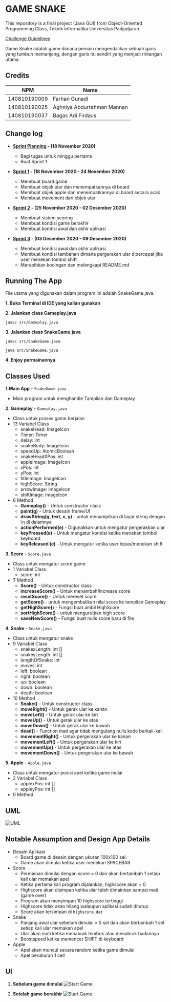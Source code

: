 # GAME SNAKE

This repository is a final project (Java GUI) from Object-Oriented Programming Class, Teknik Informatika Universitas Padjadjaran.

[Challenge Guidelines](challenge-guideline.md)

Game Snake adalah game dimana pemain mengendalikan sebuah garis yang tumbuh memanjang, dengan garis itu sendiri yang menjadi rintangan utama.

## Credits

| NPM          | Name                       |
| ------------ | -------------------------- |
| 140810190009 | Farhan Gunadi              |
| 140810190025 | Aghniya Abdurrahman Mannan |
| 140810190037 | Bagas Adi Firdaus          |

## Change log

- **[Sprint Planning](changelog/sprint-planning.md) - (18 November 2020)**

  - Bagi tugas untuk minggu pertama
  - Buat Sprint 1

- **[Sprint 1](changelog/sprint-1.md) - (18 November 2020 - 24 November 2020)**

  - Membuat board game
  - Membuat objek ular dan menempatkannya di board
  - Membuat objek apple dan menempatkannya di board secara acak
  - Membuat movement dari objek ular

- **[Sprint 2](changelog/sprint-2.md) - (25 November 2020 - 02 Desember 2020)**

  - Membuat sistem scoring
  - Membuat kondisi game berakhir
  - Membuat kondisi awal dan akhir aplikasi

- **[Sprint 3](changelog/sprint-3.md) - (03 Desember 2020 - 09 Desember 2020)**

  - Membuat kondisi awal dan akhir aplikasi
  - Membuat kondisi tambahan dimana pergerakan ular dipercepat jika user menekan tombol shift
  - Merapihkan kodingan dan melengkapi README.md

## Running The App

File utama yang digunakan dalam program ini adalah SnakeGame.java.

**1. Buka Terminal di IDE yang kalian gunakan**

**2. Jalankan class Gameplay.java**

```
javac src/Gameplay.java
```

**3. Jalankan class SnakeGame.java**

```
javac src/SnakeGame.java
```

```
java src/SnakeGame.java
```

**4. Enjoy permainannya**

## Classes Used

**1.Main App** - `SnakeGame.java`

- Main program untuk menghandle Tampilan dan Gameplay

**2. Gameplay** - `Gameplay.java`

- Class untuk proses game berjalan
- 13 Variabel Class
  - snakeHead: ImageIcon
  - Timer: Timer
  - delay: int
  - snakeBody: ImageIcon
  - speedUp: AtomicBoolean
  - snakeHeadXPos: int
  - appleImage: ImageIcon
  - xPos: int
  - yPos: int
  - titleImage: ImageIcon
  - highScore: String
  - arrowImage: ImageIcon
  - shiftImage: ImageIcon
- 6 Method
  - **Gameplay()** - Untuk constructor class
  - **paint(g)** - Untuk desain frame/UI
  - **drawString(g, text, x, y)** - untuk menampilkan di layar string dengan \n di dalamnya
  - **actionPerformed(e)** - Digunakkan untuk mengatur pergerakkan ular
  - **keyPressed(e)** - Untuk mengatur kondisi ketika menekan tombol keyboard
  - **keyReleased (e)** - Untuk mengatur ketika user lepas/menekan shift

**3. Score** - `Score.java`

- Class untuk mengatur score game
- 1 Variabel Class
  - score: int
- 7 Method
  - **Score()** - Untuk constructor class
  - **increaseScore()** - Untuk menambah/increase score
  - **resetScore()** - Untuk mereset score
  - **getScore()** - untuk mengembalikan nilai score ke tampilan Gameplay
  - **getHighScore()** - Fungsi buat ambil HighScore
  - **sortHighScore()** - untuk mengurutkan high score
  - **saveNewScore()** - Fungsi buat nulis score baru di file

**4. Snake** - `Snake.java`

- Class untuk mengatur snake
- 9 Variabel Class
  - snakexLength: int []
  - snakeyLength: int []
  - lengthOfSnake: int
  - moves: int
  - left: boolean
  - right: boolean
  - up: boolean
  - down: boolean
  - death: boolean
- 10 Method
  - **Snake()** - Untuk constructor class
  - **moveRight()** - Untuk gerak ular ke kanan
  - **moveLeft()** - Untuk gerak ular ke kiri
  - **moveUp()** - Untuk gerak ular ke atas
  - **moveDown()** - Untuk gerak ular ke bawah
  - **dead()** - Function mati agar tidak mengulang nulis kode berkali-kali
  - **movementRight()** - Untuk pergerakan ular ke kanan
  - **movementLeft()** - Untuk pergerakan ular ke kiri
  - **movementUp()** - Untuk pergerakan ular ke atas
  - **movementDown()** - Untuk pergerakan ular ke bawah

**5. Apple** - `Apple.java`

- Class untuk mengatur posisi apel ketika game mulai
- 2 Variabel Class
  - applexPos: int []
  - appleyPos: int []
- 0 Method

## UML

![UML](/images/UML_Project_Snake.png)

## Notable Assumption and Design App Details

- Desain Aplikasi
  - Board game di desain dengan ukuran 100x100 sel.
  - Game akan dimulai ketika user menekan SPACEBAR
- Score
  - Permainan dimulai dengan score = 0 dan akan bertambah 1 setiap kali ular memakan apel
  - Ketika pertama kali program dijalankan, highscore akan = 0
  - Highscore akan disimpan ketika ular telah dimainkan sampai mati (game over)
  - Program akan menyimpan 10 highscore tertinggi
  - Highscore tidak akan hilang walaupun aplikasi sudah ditutup
  - Score akan tersimpan di `highscore.dat`
- Snake
  - Panjang awal ular sebelum dimulai = 5 sel dan akan bertambah 1 sel setiap kali ular memakan apel
  - Ular akan mati ketika menabrak tembok atau menabrak badannya
  - Boostspeed ketika memencet SHIFT di keyboard
- Apple
  - Apel akan muncul secara random ketika game dimulai
  - Apel berukuran 1 cell

## UI

1. **Sebelum game dimulai**
   ![Start Game](/images/UI.PNG)

1. **Setelah game berakhir**
   ![Start Game](/images/UI2.PNG)
